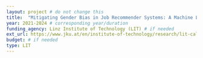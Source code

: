 ```yaml
---
layout: project # do not change this
title: 	"Mitigating Gender Bias in Job Recommender Systems: A Machine Learning-Law Synergy (TIMELY)"	# title of the project
year: 2021-2024	# corresponding year/duration
funding_agency: Linz Institute of Technology (LIT) # if needed
ext_url: https://www.jku.at/en/institute-of-technology/research/lit-calls/schedl/
budget: # if needed
type: LIT 
---
```

